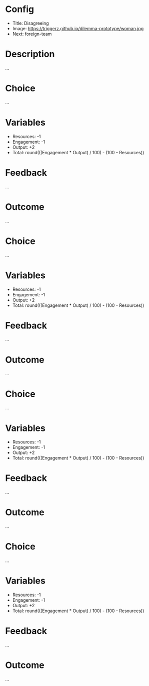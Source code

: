 # Config
 - Title: Disagreeing
 - Image: https://triggerz.github.io/dilemma-prototype/woman.jpg
 - Next: foreign-team

# Description
...

# Choice
...

# Variables
 - Resources: -1
 - Engagement: -1
 - Output: +2
 - Total: round(((Engagement * Output) / 100) - (100 - Resources))

# Feedback
...

# Outcome
...

# Choice
...

# Variables
 - Resources: -1
 - Engagement: -1
 - Output: +2
 - Total: round(((Engagement * Output) / 100) - (100 - Resources))

# Feedback
...

# Outcome
...

# Choice
...

# Variables
 - Resources: -1
 - Engagement: -1
 - Output: +2
 - Total: round(((Engagement * Output) / 100) - (100 - Resources))

# Feedback
...

# Outcome
...

# Choice
...

# Variables
 - Resources: -1
 - Engagement: -1
 - Output: +2
 - Total: round(((Engagement * Output) / 100) - (100 - Resources))

# Feedback
...

# Outcome
...
